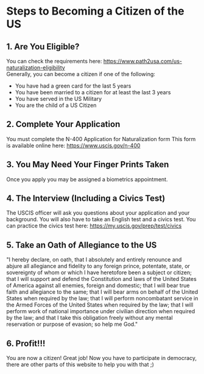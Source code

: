 # Steps to Becoming a Citizen of the US

## 1. Are You Eligible?
You can check the requirements here: https://www.path2usa.com/us-naturalization-eligibility  
Generally, you can become a citizen if one of the following:
* You have had a green card for the last 5 years
* You have been married to a citizen for at least the last 3 years
* You have served in the US Military
* You are the child of a US Citizen

## 2. Complete Your Application
You must complete the N-400 Application for Naturalization form
This form is available online here: https://www.uscis.gov/n-400

## 3. You May Need Your Finger Prints Taken
Once you apply you may be assigned a biometrics appointment.

## 4. The Interview (Including a Civics Test)
The USCIS officer will ask you questions about your application and your background. You will also have to take an English test and a civics test. You can practice the civics test here: https://my.uscis.gov/prep/test/civics

## 5. Take an Oath of Allegiance to the US
"I hereby declare, on oath, that I absolutely and entirely renounce and abjure all allegiance and fidelity to any foreign prince, potentate, state, or sovereignty of whom or which I have heretofore been a subject or citizen; that I will support and defend the Constitution and laws of the United States of America against all enemies, foreign and domestic; that I will bear true faith and allegiance to the same; that I will bear arms on behalf of the United States when required by the law; that I will perform noncombatant service in the Armed Forces of the United States when required by the law; that I will perform work of national importance under civilian direction when required by the law; and that I take this obligation freely without any mental reservation or purpose of evasion; so help me God."

## 6. Profit!!!
You are now a citizen! Great job! Now you have to participate in democracy, there are other parts of this website to help you with that ;)
